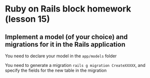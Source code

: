 # Ruby on Rails block homework (lesson 15)

## Implement a model (of your choice) and migrations for it in the Rails application

You need to declare your model in the `app/models` folder

You need to generate a migration `rails g migration CreateXXXXX`, and specify the fields for the new table in the migration
